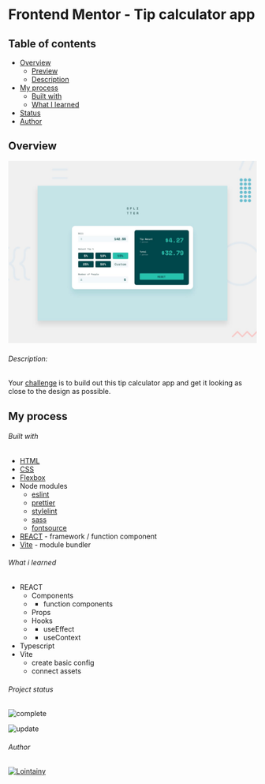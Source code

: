 # Frontend Mentor - Tip calculator app

## Table of contents

- [Overview](#overview)
  - [Preview](https://tip-calculator-react-lointainy.netlify.app/)
  - [Description](#description)
- [My process](#my-process)
  - [Built with](#built-with)
  - [What I learned](#what-i-learned)
- [Status](#project-status)
- [Author](#author)

## Overview

![screenshot](./design/desktop-preview.jpg)

###### Description:

Your [challenge](https://www.frontendmentor.io/challenges/tip-calculator-app-ugJNGbJUX) is to build out this tip calculator app and get it looking as close to the design as possible.

## My process

###### Built with

- [HTML](https://developer.mozilla.org/en-US/docs/Web/HTML)
- [CSS](https://developer.mozilla.org/en-US/docs/Web/CSS)
- [Flexbox](https://developer.mozilla.org/en-US/docs/Web/CSS/CSS_Flexible_Box_Layout/Aligning_Items_in_a_Flex_Container)
- Node modules
  - [eslint](https://eslint.org/)
  - [prettier](https://prettier.io/)
  - [stylelint](https://stylelint.io/)
  - [sass](https://sass-lang.com/)
  - [fontsource](https://fontsource.org/docs/getting-started)
- [REACT](https://reactjs.org/) - framework / function component
- [Vite](https://vitejs.dev/) - module bundler

###### What i learned

- REACT
  - Components
  - - function components
  - Props
  - Hooks
  - - useEffect
  - - useContext
- Typescript
- Vite
  - create basic config
  - connect assets

###### Project status

![complete](https://img.shields.io/badge/project_created:-22.07.2022-333?style=for-the-badge&labelColor=e7901f)

![update](https://img.shields.io/badge/last_update:-18.10.22-333?style=for-the-badge&labelColor=1fe783)

###### Author

[![Lointainy](https://img.shields.io/badge/-lointainy-333?style=for-the-badge&logo=github&&logoColor=FFF)](https://github.com/Lointainy)
